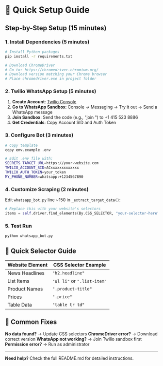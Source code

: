 # 🚀 Quick Setup Guide

## Step-by-Step Setup (15 minutes)

### 1. Install Dependencies (5 minutes)

```bash
# Install Python packages
pip install -r requirements.txt

# Download ChromeDriver
# Go to: https://chromedriver.chromium.org/
# Download version matching your Chrome browser
# Place chromedriver.exe in project folder
```

### 2. Twilio WhatsApp Setup (5 minutes)

1. **Create Account**: [Twilio Console](https://console.twilio.com/)
2. **Go to WhatsApp Sandbox**: Console → Messaging → Try it out → Send a WhatsApp message
3. **Join Sandbox**: Send the code (e.g., "join <word>") to +1 415 523 8886
4. **Get Credentials**: Copy Account SID and Auth Token

### 3. Configure Bot (3 minutes)

```bash
# Copy template
copy env.example .env

# Edit .env file with:
SECRETS_TARGET_URL=https://your-website.com
TWILIO_ACCOUNT_SID=ACxxxxxxxxxxxxx
TWILIO_AUTH_TOKEN=your_token
MY_PHONE_NUMBER=whatsapp:+1234567890
```

### 4. Customize Scraping (2 minutes)

Edit `whatsapp_bot.py` line ~150 in `_extract_target_data()`:

```python
# Replace this with your website's selectors
items = self.driver.find_elements(By.CSS_SELECTOR, "your-selector-here")
```

### 5. Test Run

```bash
python whatsapp_bot.py
```

## 🎯 Quick Selector Guide

| Website Element | CSS Selector Example |
|----------------|---------------------|
| News Headlines | `"h2.headline"` |
| List Items | `"ul li"` or `".list-item"` |
| Product Names | `".product-title"` |
| Prices | `".price"` |
| Table Data | `"table tr td"` |

## 🔧 Common Fixes

**No data found?** → Update CSS selectors
**ChromeDriver error?** → Download correct version
**WhatsApp not working?** → Join Twilio sandbox first
**Permission error?** → Run as administrator

---
**Need help?** Check the full README.md for detailed instructions.
